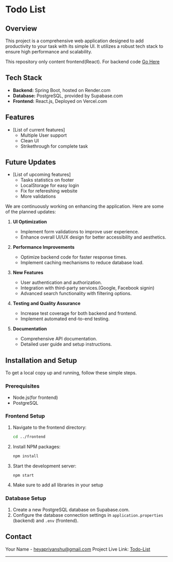 # Todo List 

## Overview

This project is a comprehensive web application designed to add productivity to your task with its simple UI. It utilizes a robust tech stack to ensure high performance and scalability.

This repository only content frontend(React). For backend code [Go Here]([https://github.com/heyapriyanshu/TodoListBackend](https://github.com/heyapriyanshu/TodoListBackend))

## Tech Stack

- **Backend:** Spring Boot, hosted on Render.com
- **Database:** PostgreSQL, provided by Supabase.com
- **Frontend:** React.js, Deployed on Vercel.com

## Features

- [List of current features]
  - Multiple User support
  - Clean UI
  - Strikethrough for complete task

## Future Updates

- [List of upcoming features]
  - Tasks statistics on footer
  - LocalStorage for easy login
  - Fix for refereshing website
  - More validations

We are continuously working on enhancing the application. Here are some of the planned updates:

1. **UI Optimization**
   - Implement form validations to improve user experience.
   - Enhance overall UI/UX design for better accessibility and aesthetics.
   
2. **Performance Improvements**
   - Optimize backend code for faster response times.
   - Implement caching mechanisms to reduce database load.

3. **New Features**
   - User authentication and authorization.
   - Integration with third-party services.(Google, Facebook signin)
   - Advanced search functionality with filtering options.

4. **Testing and Quality Assurance**
   - Increase test coverage for both backend and frontend.
   - Implement automated end-to-end testing.

5. **Documentation**
   - Comprehensive API documentation.
   - Detailed user guide and setup instructions.

## Installation and Setup

To get a local copy up and running, follow these simple steps.

### Prerequisites

- Node.js(for frontend)
- PostgreSQL


### Frontend Setup

1. Navigate to the frontend directory:
   ```sh
   cd ../frontend
   ```
2. Install NPM packages:
   ```sh
   npm install
   ```
3. Start the development server:
   ```sh
   npm start
   ```
4. Make sure to add all libraries in your setup

### Database Setup

1. Create a new PostgreSQL database on Supabase.com.
2. Configure the database connection settings in `application.properties` (backend) and `.env` (frontend).


## Contact

Your Name - [heyapriyanshu@gmail.com](mailto:heyapriyanshu@gmail.com)
Project Live Link: [Todo-List](https://list-todo.priyanshuranjan.live/)

---

